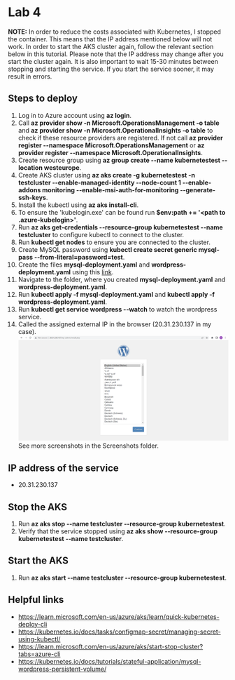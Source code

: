 # Lab 4
**NOTE:** In order to reduce the costs associated with Kubernetes, I stopped the container.
This means that the IP address mentioned below will not work.
In order to start the AKS cluster again, follow the relevant section below in this tutorial.
Please note that the IP address may change after you start the cluster again.
It is also important to wait 15-30 minutes between stopping and starting the service.
If you start the service sooner, it may result in errors.

## Steps to deploy
1. Log in to Azure account using **az login**.
2. Call **az provider show -n Microsoft.OperationsManagement -o table**
and **az provider show -n Microsoft.OperationalInsights -o table** to check if these resource providers are registered.
If not call **az provider register --namespace Microsoft.OperationsManagement** or
**az provider register --namespace Microsoft.OperationalInsights**.
3. Create resource group using **az group create --name kubernetestest  --location westeurope**.
4. Create AKS cluster using **az aks create -g kubernetestest -n testcluster --enable-managed-identity --node-count 1 --enable-addons monitoring --enable-msi-auth-for-monitoring --generate-ssh-keys**.
5. Install the kubectl using **az aks install-cli**.
6. To ensure the 'kubelogin.exe' can be found run **$env:path += '<path to .azure-kubelogin>'**.
7. Run **az aks get-credentials --resource-group kubernetestest --name testcluster** to configure kubectl to connect to the cluster.
8. Run **kubectl get nodes** to ensure you are connected to the cluster.
9. Create MySQL password using **kubectl create secret generic mysql-pass --from-literal=password=test**.
10. Create the files **mysql-deployment.yaml** and **wordpress-deployment.yaml** using this [link](https://kubernetes.io/docs/tutorials/stateful-application/mysql-wordpress-persistent-volume/).
11. Navigate to the folder, where you created **mysql-deployment.yaml** and **wordpress-deployment.yaml**.
12. Run **kubectl apply -f mysql-deployment.yaml** and **kubectl apply -f wordpress-deployment.yaml**.
13. Run **kubectl get service wordpress --watch** to watch the wordpress service.
14. Called the assigned external IP in the browser (20.31.230.137 in my case).
![Wordpress](Screenshots/wordpress.png)
See more screenshots in the Screenshots folder.

## IP address of the service
* 20.31.230.137

## Stop the AKS
1. Run **az aks stop --name testcluster --resource-group kubernetestest**.
2. Verify that the service stopped using **az aks show --resource-group kubernetestest --name testcluster**.

## Start the AKS
1. Run **az aks start --name testcluster --resource-group kubernetestest**.

## Helpful links
* https://learn.microsoft.com/en-us/azure/aks/learn/quick-kubernetes-deploy-cli
* https://kubernetes.io/docs/tasks/configmap-secret/managing-secret-using-kubectl/
* https://learn.microsoft.com/en-us/azure/aks/start-stop-cluster?tabs=azure-cli
* https://kubernetes.io/docs/tutorials/stateful-application/mysql-wordpress-persistent-volume/